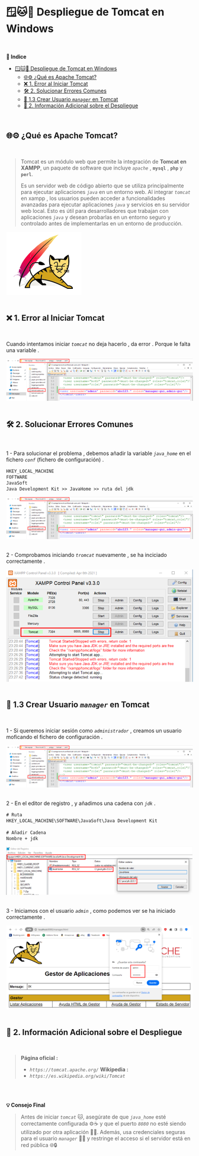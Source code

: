# 🪟🐱🚀 Despliegue de Tomcat en Windows 
<br>

**📑 Indice**
- [🪟🐱🚀 Despliegue de Tomcat en Windows](#-despliegue-de-tomcat-en-windows)
  - [🌐⚙️ ¿Qué es Apache Tomcat?](#️-qué-es-apache-tomcat)
  - [❌ 1. Error al Iniciar Tomcat](#-1-error-al-iniciar-tomcat)
  - [🛠️ 2. Solucionar Errores Comunes](#️-2-solucionar-errores-comunes)
  - [👤 1.3 Crear Usuario *``manager``* en Tomcat](#-13-crear-usuario-manager-en-tomcat)
  - [📎 2. Información Adicional sobre el Despliegue](#-2-información-adicional-sobre-el-despliegue)

<br>

##  🌐⚙️ ¿Qué es Apache Tomcat?
<br> 

> Tomcat es un módulo web que permite la integración de **Tomcat en XAMPP**, un paquete de software que incluye *``apache``* , **``mysql``** , **``php``** y **``perl``**. 
>
> Es un servidor web de código abierto que se utiliza principalmente para ejecutar aplicaciones *``java``* en un entorno web. Al integrar *``tomcat``* en xampp , los usuarios pueden acceder a funcionalidades avanzadas para ejecutar aplicaciones *``java``* y servicios en su servidor web local. Esto es útil para desarrolladores que trabajan con aplicaciones *``java``* y desean probarlas en un entorno seguro y controlado antes de implementarlas en un entorno de producción.

![Logo Tromcat](./img/despligue_tromcat/logo_tromcat.png)
<br>
<br>


## ❌ 1. Error al Iniciar Tomcat
<br>

Cuando intentamos iniciar *``tomcat``* no deja hacerlo , da error . Porque le falta una variable . 

![Error al Iniciar Tromcat](./img/despligue_tromcat/1_crear_usuarios_tromcat.png)
<br>
<br>


## 🛠️ 2. Solucionar Errores Comunes 
<br>

1 - Para solucionar el problema , debemos añadir la variable *``java_home``* en el fichero *``conf``* (fichero de configuración) .

~~~~~~~~~~~~~~~~~~~~~~~~~~~~~~~~~~~~~~~~~~~~~~~~
HKEY_LOCAL_MACHINE
FOFTWARE
JavaSoft
Java Development Kit >> JavaHome >> ruta del jdk
~~~~~~~~~~~~~~~~~~~~~~~~~~~~~~~~~~~~~~~~~~~~~~~~

![Creción de Directorios](./img/despligue_tromcat/1_crear_usuarios_tromcat.png)
<br>
<br>

2 - Comprobamos iniciando *``tromcat``* nuevamente , se ha inciciado correctamente .

![Tromcat iniciado correctamente](./img/despligue_tromcat/2_variable_java_home.png)
<br>
<br>


## 👤 1.3 Crear Usuario *``manager``* en Tomcat
<br>

1 - Si queremos iniciar sesión como *``administrador``* , creamos un usuario moficando el fichero de configuración . 


![Tromcat crear usuario 1](./img/despligue_tromcat/1_crear_usuarios_tromcat.png)
<br>
<br>


2 - En el editor de registro , y añadimos una cadena  con *``jdk``* .

~~~~
# Ruta 
HKEY_LOCAL_MACHINE\SOFTWARE\JavaSoft\Java Development Kit

# Añadir Cadena
Nombre + jdk
~~~~

![Tromcat crear usuario 2](./img/despligue_tromcat/1_variable_java_home.png)
<br>
<br>


3 - Iniciamos con el usuario *``admin``* , como podemos ver se ha iniciado correctamente .

![Tromcat crear usuario 3](./img/despligue_tromcat/3_crear_usuarios_tromcat.png)
<br>
<br>


## 📎 2. Información Adicional sobre el Despliegue 
<br>

> **Página oficial :**
>   - *``https://tomcat.apache.org/``*
> **Wikipedia :**  
>   - *``https://es.wikipedia.org/wiki/Tomcat``*

<br>
<br>

**💡 Consejo Final**

> Antes de iniciar *``tomcat``* 🐱, asegúrate de que *``java_home``* esté correctamente configurada ⚙️☕ y que el puerto *``8080``* no esté siendo utilizado por otra aplicación 🚫🔌.
> Además, usa credenciales seguras para el usuario *``manager``* 👤🔐 y restringe el acceso si el servidor está en red pública 🌐🔒